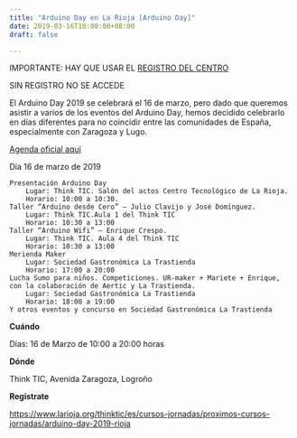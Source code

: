 ```yaml
---
title: "Arduino Day en La Rioja [Arduino Day]"
date: 2019-03-16T10:00:00+08:00
draft: false

---
```


IMPORTANTE: HAY QUE USAR EL [REGISTRO DEL CENTRO](https://gestionthinktic.larioja.org/alumnos/login/?redirect=preinscripciones%2Fsolicitar%2F%3Fevento%3D6630)

SIN REGISTRO NO SE ACCEDE

El Arduino Day 2019 se celebrará el 16 de marzo, pero dado que queremos asistir a varios de los eventos del Arduino Day, hemos decidido celebrarlo en días diferentes para no coincidir entre las comunidades de España, especialmente con Zaragoza y Lugo.

[Agenda oficial aquí](https://www.aprendiendoarduino.com/talleres-arduino/arduino-day-logrono-2019/)

<!--more-->

Día 16 de marzo de 2019

    Presentación Arduino Day
        Lugar: Think TIC. Salón del actos Centro Tecnológico de La Rioja.
        Horario: 10:00 a 10:30.
    Taller “Arduino desde Cero” – Julio Clavijo y José Domínguez.
        Lugar: Think TIC.Aula 1 del Think TIC
        Horario: 10:30 a 13:00
    Taller “Arduino Wifi” – Enrique Crespo.
        Lugar: Think TIC. Aula 4 del Think TIC
        Horario: 10:30 a 13:00
    Merienda Maker
        Lugar: Sociedad Gastronómica La Trastienda
        Horario: 17:00 a 20:00
    Lucha Sumo para niños. Competiciones. UR-maker + Mariete + Enrique, con la colaboración de Aertic y La Trastienda.
        Lugar: Sociedad Gastronómica La Trastienda
        Horario: 18:00 a 19:00
    Y otros eventos y concurso en Sociedad Gastronómica La Trastienda


__Cuándo__

Días: 16 de Marzo de 10:00 a 20:00 horas

__Dónde__

Think TIC, 
Avenida Zaragoza, Logroño

__Registrate__

https://www.larioja.org/thinktic/es/cursos-jornadas/proximos-cursos-jornadas/arduino-day-2019-rioja
